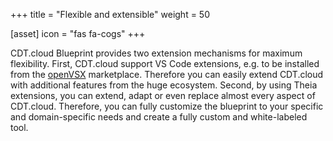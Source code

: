 +++
title = "Flexible and extensible"
weight = 50

[asset]
  icon = "fas fa-cogs"
+++

CDT.cloud Blueprint provides two extension mechanisms for maximum flexibility. First, CDT.cloud support VS Code extensions, e.g. to be installed from the [openVSX](https://open-vsx.org) marketplace. Therefore you can easily extend CDT.cloud with additional features from the huge ecosystem. Second, by using Theia extensions, you can extend, adapt or even replace almost every aspect of CDT.cloud. Therefore, you can fully customize the blueprint to your specific and domain-specific needs and create a fully custom and white-labeled tool.
